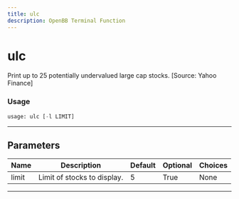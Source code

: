 ```yaml
---
title: ulc
description: OpenBB Terminal Function
---
```


# ulc

Print up to 25 potentially undervalued large cap stocks. [Source: Yahoo Finance]

### Usage

```python
usage: ulc [-l LIMIT]
```

---

## Parameters

| Name | Description | Default | Optional | Choices |
| ---- | ----------- | ------- | -------- | ------- |
| limit | Limit of stocks to display. | 5 | True | None |
---

